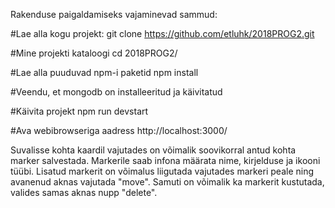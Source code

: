 Rakenduse paigaldamiseks vajaminevad sammud:

#Lae alla kogu projekt:
git clone https://github.com/etluhk/2018PROG2.git

#Mine projekti kataloogi
cd 2018PROG2/

#Lae alla puuduvad npm-i paketid
npm install

#Veendu, et mongodb on installeeritud ja käivitatud

#Käivita projekt
npm run devstart

#Ava webibrowseriga aadress
http://localhost:3000/

Suvalisse kohta kaardil vajutades on võimalik soovikorral antud kohta marker salvestada.
Markerile saab infona määrata nime, kirjelduse ja ikooni tüübi.
Lisatud markerit on võimalus liigutada vajutades markeri peale ning avanenud aknas vajutada "move".
Samuti on võimalik ka markerit kustutada, valides samas aknas nupp "delete". 

